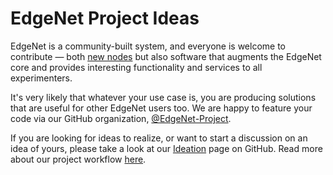 ---
---
# EdgeNet Project Ideas

EdgeNet is a community-built system, and everyone is welcome to
contribute &mdash; both [new nodes](/contributing_nodes.md)
but also software that augments the EdgeNet core and provides
interesting functionality and services to all experimenters.

It's very likely that whatever your use case is, you are producing
solutions that are useful for other EdgeNet users too. We are happy
to feature your code via our GitHub organization,
[@EdgeNet-Project](https://github.com/EdgeNet-project/).

If you are looking for ideas to realize, or want to start a discussion
on an idea of yours, please take a look at our
[Ideation](https://github.com/orgs/EdgeNet-project/projects/1)
page on GitHub. Read more about our project workflow
[here](https://github.com/EdgeNet-project/notes/blob/master/githubprojects.md).

